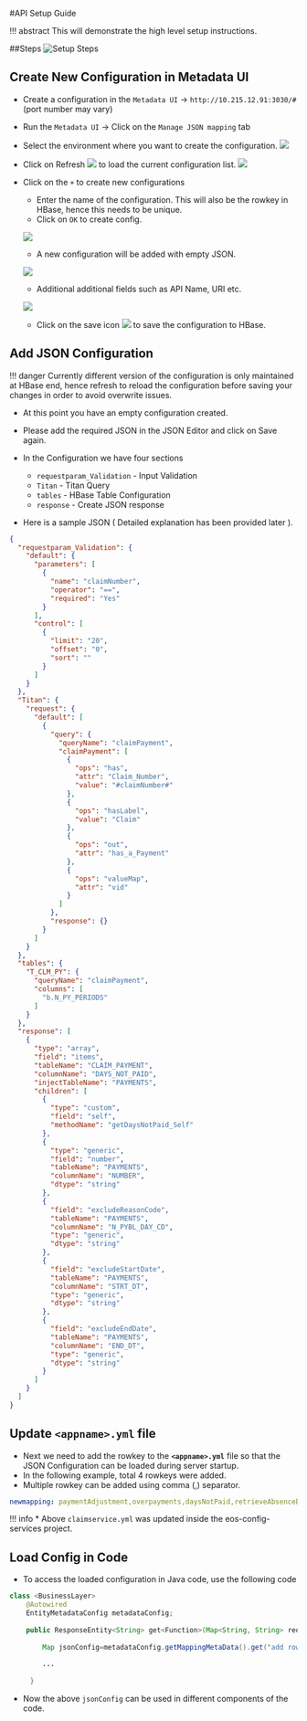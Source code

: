 #API Setup Guide

!!! abstract
    This will demonstrate the high level setup instructions. 

##Steps
![Setup Steps](img/setup_steps.png)


## Create New Configuration in Metadata UI
* Create a configuration in the `Metadata UI` -> `http://10.215.12.91:3030/#` (port number may vary)
* Run the `Metadata UI` -> Click on the `Manage JSON mapping` tab
* Select the environment where you want to create the configuration.
    ![](img/select_env.png)
* Click on Refresh ![](img/refresh.png) to load the current configuration list.
    ![](img/list_of_configs.png)
* Click on the `+` to create new configurations
    * Enter the name of the configuration. This will also be the rowkey in HBase, hence this needs to be unique.
    * Click on `OK` to create config.
    
    ![](img/rowkey.png)
    
    * A new configuration will be added with empty JSON.
    
    ![](img/new_config_added.png)
    
    * Additional additional fields such as API Name, URI etc.
    
    ![](img/add_property.png)
    
    * Click on the save icon ![](img/save.png) to save the configuration to HBase.

## Add JSON Configuration

!!! danger
    Currently different version of the configuration is only maintained at HBase end, hence refresh to reload the configuration before saving your changes in order to avoid overwrite issues.  

* At this point you have an empty configuration created.
* Please add the required JSON in the JSON Editor and click on Save again.
* In the Configuration we have four sections 
    - `requestparam_Validation` - Input Validation
    -  `Titan` - Titan Query
    -  `tables` - HBase Table Configuration
    -  `response` - Create JSON response




* Here is a sample JSON ( Detailed explanation has been provided later ).

``` json
{
  "requestparam_Validation": {
    "default": {
      "parameters": [
        {
          "name": "claimNumber",
          "operator": "==",
          "required": "Yes"
        }
      ],
      "control": [
        {
          "limit": "20",
          "offset": "0",
          "sort": ""
        }
      ]
    }
  },
  "Titan": {
    "request": {
      "default": [
        {
          "query": {
            "queryName": "claimPayment",
            "claimPayment": [
              {
                "ops": "has",
                "attr": "Claim_Number",
                "value": "#claimNumber#"
              },
              {
                "ops": "hasLabel",
                "value": "Claim"
              },
              {
                "ops": "out",
                "attr": "has_a_Payment"
              },
              {
                "ops": "valueMap",
                "attr": "vid"
              }
            ]
          },
          "response": {}
        }
      ]
    }
  },
  "tables": {
    "T_CLM_PY": {
      "queryName": "claimPayment",
      "columns": [
        "b.N_PY_PERIODS"
      ]
    }
  },
  "response": [
    {
      "type": "array",
      "field": "items",
      "tableName": "CLAIM_PAYMENT",
      "columnName": "DAYS_NOT_PAID",
      "injectTableName": "PAYMENTS",
      "children": [
        {
          "type": "custom",
          "field": "self",
          "methodName": "getDaysNotPaid_Self"
        },
        {
          "type": "generic",
          "field": "number",
          "tableName": "PAYMENTS",
          "columnName": "NUMBER",
          "dtype": "string"
        },
        {
          "field": "excludeReasonCode",
          "tableName": "PAYMENTS",
          "columnName": "N_PYBL_DAY_CD",
          "type": "generic",
          "dtype": "string"
        },
        {
          "field": "excludeStartDate",
          "tableName": "PAYMENTS",
          "columnName": "STRT_DT",
          "type": "generic",
          "dtype": "string"
        },
        {
          "field": "excludeEndDate",
          "tableName": "PAYMENTS",
          "columnName": "END_DT",
          "type": "generic",
          "dtype": "string"
        }
      ]
    }
  ]
}
```

## Update `<appname>.yml` file
* Next we need to add the rowkey to the **`<appname>.yml`** file so that the JSON Configuration can be loaded during server startup.
* In the following example, total 4 rowkeys were added. 
* Multiple rowkey can be added using comma (,) separator.

``` yaml        
newmapping: paymentAdjustment,overpayments,daysNotPaid,retrieveAbsenceByID
```         

!!! info
    * Above `claimservice.yml` was updated inside the eos-config-services project.
 
## Load Config in Code
* To access the loaded configuration in Java code, use the following code 

``` java
class <BusinessLayer>
    @Autowired
    EntityMetadataConfig metadataConfig;
    
    public ResponseEntity<String> get<Function>(Map<String, String> requestParams){
    
        Map jsonConfig=metadataConfig.getMappingMetaData().get("add rowkey here");
        
        ...
        
     }
```
* Now the above `jsonConfig` can be used in different components of the code.



